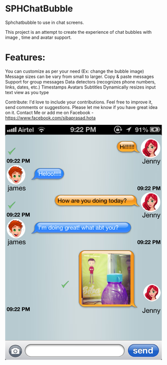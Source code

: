 SPHChatBubble
=============

Sphchatbubble to use in chat screens.


This project is an attempt to create the experience of chat bubbles with image , time and avatar support.

Features:
===========
You can customize as per your need (Ex: change the bubble image)
Message sizes can be vary from small to larger.
Copy & paste messages
Support for group messages
Data detectors (recognizes phone numbers, links, dates, etc.)
Timestamps
Avatars
Subtitles
Dynamically resizes input text view as you type

Contribute: I'd love to include your contributions. Feel free to improve it, send comments or suggestions. Please let me know if you have great idea on it.
Contact Me or add me on Facebook - https://www.facebook.com/sibaprasad.hota



![Screenshot](/SampleScreen.PNG)
